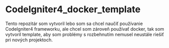 # CodeIgniter4_docker_template
Tento repozitár som vytvoril lebo som sa chcel naučiť používanie CodeIgniter4 frameworku, ale chcel som zároveň používať docker, tak som vytvoril template, aby som problémy s rozbehnutím nemusel neustále riešiť pri nových projektoch.
 
